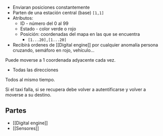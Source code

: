 
- Enviaran posiciones constantemente 
- Parten de una estación central (base) `[1,1]`
- Atributos:
	- ID - número del 0 al 99
	- Estado - color verde o rojo 
	- Posición: coordenadas del mapa en las que se encuentra
		- `[1...20],[1...20]`
- Recibirá ordenes de [[Digital engine]] por cualquier anomalía persona cruzando, semáforo en rojo, vehículo...

Puede moverse a 1 coordenada adyacente cada vez.
- Todas las direcciones

Todos al mismo tiempo.

Si el taxi falla, si se recupera debe volver a autentificarse y volver a moverse a su destino. 

## Partes 
- [[Digital engine]]
- [[Sensores]]


